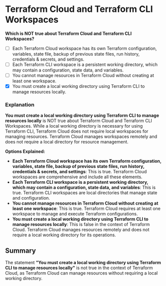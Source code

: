 # Terraform Cloud and Terraform CLI Workspaces

**Which is NOT true about Terraform Cloud and Terraform CLI Workspaces?**

- [ ] Each Terraform Cloud workspace has its own Terraform configuration, variables, state file, backup of previous state files, run history, credentials & secrets, and settings.
- [ ] Each Terraform CLI workspace is a persistent working directory, which may contain a configuration, state data, and variables.
- [ ] You cannot manage resources in Terraform Cloud without creating at least one workspace.
- [x] You must create a local working directory using Terraform CLI to manage resources locally.

### Explanation

**You must create a local working directory using Terraform CLI to manage resources locally** is NOT true about Terraform Cloud and Terraform CLI Workspaces. While a local working directory is necessary for using Terraform CLI, Terraform Cloud does not require local workspaces for managing resources. Terraform Cloud manages workspaces remotely and does not require a local directory for resource management.

**Options Explained:**

- **Each Terraform Cloud workspace has its own Terraform configuration, variables, state file, backup of previous state files, run history, credentials & secrets, and settings**: This is true. Terraform Cloud workspaces are comprehensive and include all these elements.
- **Each Terraform CLI workspace is a persistent working directory, which may contain a configuration, state data, and variables**: This is true. Terraform CLI workspaces are local directories that manage state and configuration.
- **You cannot manage resources in Terraform Cloud without creating at least one workspace**: This is true. Terraform Cloud requires at least one workspace to manage and execute Terraform configurations.
- **You must create a local working directory using Terraform CLI to manage resources locally**: This is false in the context of Terraform Cloud. Terraform Cloud manages resources remotely and does not require a local working directory for its operations.

## Summary

The statement **"You must create a local working directory using Terraform CLI to manage resources locally"** is not true in the context of Terraform Cloud, as Terraform Cloud can manage resources without requiring a local working directory.
